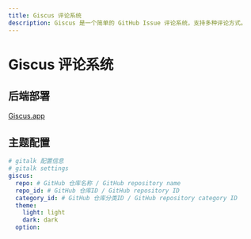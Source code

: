 ```yaml
---
title: Giscus 评论系统
description: Giscus 是一个简单的 GitHub Issue 评论系统，支持多种评论方式。
---
```


# Giscus 评论系统

## 后端部署

[Giscus.app](https://giscus.app/zh-CN)

## 主题配置

```yaml
# gitalk 配置信息
# gitalk settings
giscus:
  repo: # GitHub 仓库名称 / GitHub repository name
  repo_id: # GitHub 仓库ID / GitHub repository ID
  category_id: # GitHub 仓库分类ID / GitHub repository category ID
  theme:
    light: light
    dark: dark
  option: 
```